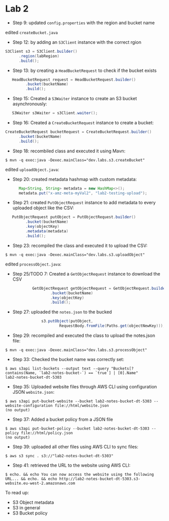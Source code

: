 # Lab 2
- Step 9: updated `config.properties` with the region and bucket name

edited `createBucket.java`
- Step 12: by adding an `S3Client` instance with the correct rgion
```java
S3Client s3 = S3Client.builder()
      .region(labRegion)
      .build();
```
- Step 13: by creating a `HeadBucketRequest` to check if the bucket exists
```java
   HeadBucketRequest request = HeadBucketRequest.builder()
         .bucket(bucketName)
         .build();
```
- Step 15: Created a `S3Waiter` instance to create an S3 bucket asynchronously:
```java
   S3Waiter s3Waiter = s3Client.waiter(); 
```
- Step 16: Created a `CreateBucketRequest` instance to create a bucket:
```java
CreateBucketRequest bucketRequest = CreateBucketRequest.builder()
      .bucket(bucketName)
      .build();
```
- Step 18: recombiled class and executed it using Mavn:
```
$ mvn -q exec:java -Dexec.mainClass="dev.labs.s3.createBucket"
```

edited `uploadObject.java`:
- Step 20: created metadata hashmap with custom metadata:
```java
      Map<String, String> metadata = new HashMap<>();
      metadata.put("x-amz-meta-myVal2", "lab2-testing-upload");
```
- Step 21: created `PutObjectRequest` instance to add metadata to every uploaded object like the CSV:
```java
   PutObjectRequest putObject = PutObjectRequest.builder()
         .bucket(bucketName)
         .key(objectKey)
         .metadata(metadata)
         .build();
```
- Step 23: recompiled the class and executed it to upload the CSV:
```
$ mvn -q exec:java -Dexec.mainClass="dev.labs.s3.uploadObject"
```

edited `processObject.java`:
- Step 25/TODO 7: Created a `GetObjectRequest` instance to download the CSV
```java
            GetObjectRequest getObjectRequest = GetObjectRequest.builder()
                    .bucket(bucketName)
                    .key(objectKey)
                    .build();
```
- Step 27: uploaded the `notes.json` to the bucked
```java
                s3.putObject(putObject,
                        RequestBody.fromFile(Paths.get(objectNewKey)));
```
- Step 29: recompiled and executed the class to upload the notes.json file:
```
$ mvn -q exec:java -Dexec.mainClass="dev.labs.s3.processObject"
```

- Step 33: Checked the bucket name was correctly set:
```
$ aws s3api list-buckets --output text --query "Buckets[?contains(Name, `lab2-notes-bucket-`) == `true`] | [0].Name"
lab2-notes-bucket-dt-5303
```

- Step 35: Uploaded website files through AWS CLI using configuration JSON `website.json`:
```
$ aws s3api put-bucket-website --bucket lab2-notes-bucket-dt-5303 --website-configuration file://html/website.json
(no output)
```
- Step 37: Added a bucket policy from a JSON file
```
$ aws s3api put-bucket-policy --bucket lab2-notes-bucket-dt-5303 --policy file://html/policy.json
(no output)
```
- Step 39: uploaded all other files using AWS CLI to sync files:
```
$ aws s3 sync . s3://"lab2-notes-bucket-dt-5303"
```
- Step 41: retrieved the URL to the website using AWS CLI:
```
$ echo. && echo You can now access the website using the following URL... && echo. && echo http://lab2-notes-bucket-dt-5303.s3-website.eu-west-2.amazonaws.com
```


To read up:
- S3 Object metadata
- S3 in general
- S3 Bucket policy